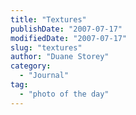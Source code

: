 ```yaml
---
title: "Textures"
publishDate: "2007-07-17"
modifiedDate: "2007-07-17"
slug: "textures"
author: "Duane Storey"
category:
  - "Journal"
tag:
  - "photo of the day"
---
```


